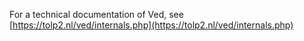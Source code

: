 For a technical documentation of Ved, see [https://tolp2.nl/ved/internals.php](https://tolp2.nl/ved/internals.php)
